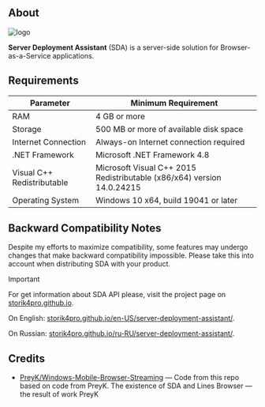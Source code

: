 ## About
![logo](https://github.com/user-attachments/assets/2325c93e-4726-42ee-852b-8075e00e5497)

**Server Deployment Assistant** (SDA) is a server-side solution for Browser-as-a-Service applications.

## Requirements
| Parameter                    | Minimum Requirement                                 |
|------------------------------|-----------------------------------------------------|
| RAM                          | 4 GB or more                                        |
| Storage                      | 500 MB or more of available disk space              |
| Internet Connection          | Always-on Internet connection required              |
| .NET Framework               | Microsoft .NET Framework 4.8                        |
| Visual C++ Redistributable   | Microsoft Visual C++ 2015 Redistributable (x86/x64) version 14.0.24215 |
| Operating System             | Windows 10 x64, build 19041 or later                |

## Backward Compatibility Notes
Despite my efforts to maximize compatibility, some features may undergo changes that make backward compatibility impossible. Please take this into account when distributing SDA with your product.

>[!Important]
>For get information about SDA API please, visit the project page on [storik4pro.github.io](https://storik4pro.github.io).
>
>On English: [storik4pro.github.io/en-US/server-deployment-assistant/](https://storik4pro.github.io/en-US/server-deployment-assistant/).
>
>On Russian: [storik4pro.github.io/ru-RU/server-deployment-assistant/](https://storik4pro.github.io/ru-RU/server-deployment-assistant/).

## Credits
- [PreyK/Windows-Mobile-Browser-Streaming](https://github.com/PreyK/Windows-Mobile-Browser-Streaming) — Code from this repo based on code from PreyK. The existence of SDA and Lines Browser — the result of work PreyK
